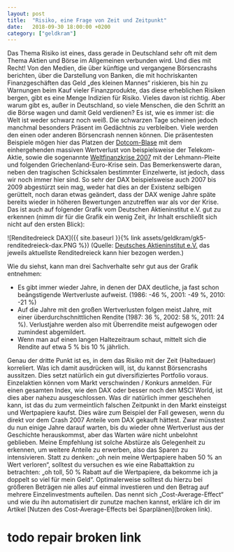 ```yaml
---
layout: post
title:  "Risiko, eine Frage von Zeit und Zeitpunkt"
date:   2018-09-30 18:00:00 +0200
category: ["geldkram"]
---
```


Das Thema Risiko ist eines, dass gerade in Deutschland sehr oft mit dem Thema Aktien und Börse im Allgemeinen verbunden wird. Und dies mit Recht!
Von den Medien, die über künftige und vergangene Börsencrashs berichten, über die Darstellung von Banken, die mit hochriskanten Finanzgeschäften das Geld „des kleinen Mannes“ riskieren, bis hin zu Warnungen beim Kauf vieler Finanzprodukte, das diese erheblichen Risiken bergen, gibt es eine Menge Indizien für Risiko. Vieles davon ist richtig. Aber warum gibt es, außer in Deutschland, so viele Menschen, die den Schritt an die Börse wagen und damit Geld verdienen?
Es ist, wie es immer ist: die Welt ist weder schwarz noch weiß. Die schwarzen Tage scheinen jedoch manchmal besonders Präsent im Gedächtnis zu verbleiben. Viele werden den einen oder anderen Börsencrash nennen können. Die präsentesten Beispiele mögen hier das Platzen der [Dotcom-Blase](https://de.wikipedia.org/wiki/Dotcom-Blase) mit dem einhergehenden massiven Wertverlust von beispielsweise der Telekom-Aktie, sowie die sogenannte [Weltfinanzkrise 2007](https://de.wikipedia.org/wiki/Weltfinanzkrise) mit der Lehmann-Pleite und folgenden Griechenland-Euro-Krise sein. Das Bemerkenswerte daran, neben den tragischen Schicksalen bestimmter Einzelwerte, ist jedoch, dass wir noch immer hier sind. So sehr der DAX beispielsweise auch 2007 bis 2009 abgestürzt sein mag, weder hat dies an der Existenz selbigen gerüttelt, noch daran etwas geändert, dass der DAX wenige Jahre späte bereits wieder in höheren Bewertungen anzutreffen war als vor der Krise. Das ist auch auf folgender Grafik vom Deutschen Aktieninstitut e.V. gut zu erkennen (nimm dir für die Grafik ein wenig Zeit, ihr Inhalt erschließt sich nicht auf den ersten Blick):

![Renditedreieck DAX]({{ site.baseurl }}{% link assets/geldkram/gk5-renditedreieck-dax.PNG %})
(Quelle: [Deutsches Aktieninstitut e.V.](https://www.dai.de/files/dai_usercontent/dokumente/renditedreieck/2017-12-31%20DAX-Rendite-Dreieck%2050%20Jahre%20Sparplan%20Web.pdf) das jeweils aktuellste Renditedreieck kann hier bezogen werden.)

Wie du siehst, kann man drei Sachverhalte sehr gut aus der Grafik entnehmen:

* Es gibt immer wieder Jahre, in denen der DAX deutliche, ja fast schon beängstigende Wertverluste aufweist. (1986: -46 %, 2001: -49 %, 2010: -21 %)
* Auf die Jahre mit den großen Wertverlusten folgen meist Jahre, mit einer überdurchschnittlichen Rendite (1987: 36 %, 2002: 58 %, 2011: 24 %). Verlustjahre werden also mit Überrendite meist aufgewogen oder zumindest abgemildert.
* Wenn man auf einen langen Haltezeitraum schaut, mittelt sich die Rendite auf etwa 5 % bis 10 % jährlich.

Genau der dritte Punkt ist es, in dem das Risiko mit der Zeit (Haltedauer) korreliert. Was ich damit ausdrücken will, ist, du kannst Börsencrashs aussitzen. Dies setzt natürlich ein gut diversifiziertes Portfolio voraus. Einzelaktien können vom Markt verschwinden / Konkurs anmelden. Für einen gesamten Index, wie den DAX oder besser noch den MSCI World, ist dies aber nahezu ausgeschlossen.
Was dir natürlich immer geschehen kann, ist das du zum vermeintlich falschen Zeitpunkt in den Markt einsteigst und Wertpapiere kaufst. Dies wäre zum Beispiel der Fall gewesen, wenn du direkt vor dem Crash 2007 Anteile vom DAX gekauft hättest. Zwar müsstest du nun einige Jahre darauf warten, bis du wieder ohne Wertverlust aus der Geschichte herauskommst, aber das Warten wäre nicht unbelohnt geblieben.
Meine Empfehlung ist solche Abstürze als Gelegenheit zu erkennen, um weitere Anteile zu erwerben, also das Sparen zu intensivieren. Statt zu denken: „oh nein meine Wertpapiere haben 50 % an Wert verloren“, solltest du versuchen es wie eine Rabattaktion zu betrachten: „oh toll, 50 % Rabatt auf die Wertpapiere, da bekomme ich ja doppelt so viel für mein Geld“. Optimalerweise solltest du hierzu bei größeren Beträgen nie alles auf einmal investieren und den Betrag auf mehrere Einzelinvestments aufteilen. Das nennt sich „Cost-Average-Effect“ und wie du ihn automatisiert dir zunutze machen  kannst, erkläre ich dir im Artikel [Nutzen des Cost-Average-Effects bei Sparplänen](broken link).

# todo repair broken link


